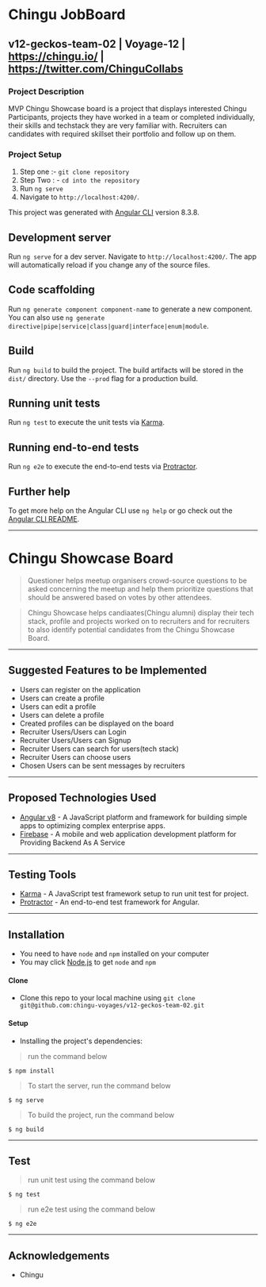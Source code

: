 # Chingu JobBoard

## v12-geckos-team-02 | Voyage-12 | https://chingu.io/ | https://twitter.com/ChinguCollabs

### Project Description

MVP
Chingu Showcase board is a project that displays interested Chingu Participants, projects they have worked in a team or completed individually, their skills and techstack they are very familiar with. Recruiters can candidates with required skillset their portfolio and follow up on them.

### Project Setup

1. Step one :- `git clone repository`
2. Step Two : - `cd into the repository`
3. Run `ng serve`
4. Navigate to `http://localhost:4200/`.

This project was generated with [Angular CLI](https://github.com/angular/angular-cli) version 8.3.8.

## Development server

Run `ng serve` for a dev server. Navigate to `http://localhost:4200/`. The app will automatically reload if you change any of the source files.

## Code scaffolding

Run `ng generate component component-name` to generate a new component. You can also use `ng generate directive|pipe|service|class|guard|interface|enum|module`.

## Build

Run `ng build` to build the project. The build artifacts will be stored in the `dist/` directory. Use the `--prod` flag for a production build.

## Running unit tests

Run `ng test` to execute the unit tests via [Karma](https://karma-runner.github.io).

## Running end-to-end tests

Run `ng e2e` to execute the end-to-end tests via [Protractor](http://www.protractortest.org/).

## Further help

To get more help on the Angular CLI use `ng help` or go check out the [Angular CLI README](https://github.com/angular/angular-cli/blob/master/README.md).

---

# Chingu Showcase Board

> Questioner helps meetup organisers crowd-source questions to be asked concerning the meetup and help them prioritize questions that should be answered based on votes by other attendees.

> Chingu Showcase helps candiaates(Chingu alumni) display their tech stack, profile and projects worked on to recruiters and for recruiters to also identify potential candidates from the Chingu Showcase Board.

---

## Suggested Features to be Implemented

- Users can register on the application
- Users can create a profile
- Users can edit a profile
- Users can delete a profile
- Created profiles can be displayed on the board
- Recruiter Users/Users can Login
- Recruiter Users/Users can Signup
- Recruiter Users can search for users(tech stack)
- Recruiter Users can choose users
- Chosen Users can be sent messages by recruiters

---

## Proposed Technologies Used

- [Angular v8](https://angular.io/) - A JavaScript platform and framework for building simple apps to optimizing complex enterprise apps.
- [Firebase](https://firebase.google.com/) - A mobile and web application development platform for Providing Backend As A Service

---

## Testing Tools

- [Karma](https://karma-runner.github.io) - A JavaScript test framework setup to run unit test for project.
- [Protractor](http://www.protractortest.org/) - An end-to-end test framework for Angular.

---

## Installation

- You need to have `node` and `npm` installed on your computer
- You may click [Node.js](https://nodejs.org) to get `node` and `npm`

#### Clone

- Clone this repo to your local machine using `git clone git@github.com:chingu-voyages/v12-geckos-team-02.git`

#### Setup

- Installing the project's dependencies:

> run the command below

```shell
$ npm install
```

> To start the server, run the command below

```shell
$ ng serve
```

> To build the project, run the command below

```shell
$ ng build
```

---

## Test

> run unit test using the command below

```shell
$ ng test
```

> run e2e test using the command below

```shell
$ ng e2e
```

---

## Acknowledgements

- Chingu
